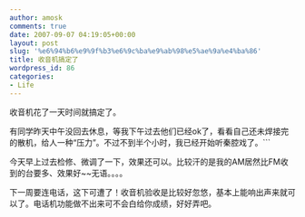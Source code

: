 ```yaml
---
author: amosk
comments: true
date: 2007-09-07 04:19:05+00:00
layout: post
slug: '%e6%94%b6%e9%9f%b3%e6%9c%ba%e9%ab%98%e5%ae%9a%e4%ba%86'
title: 收音机搞定了
wordpress_id: 86
categories:
- Life
---
```


收音机花了一天时间就搞定了。

有同学昨天中午没回去休息，等我下午过去他们已经ok了，看看自己还未焊接完的散机，给人一种“压力”。不过不到半个小时，我已经开始听秦腔戏了。```

今天早上过去检修、微调了一下，效果还可以。比较汗的是我的AM居然比FM收到的台要多、效果好~~无语。。。。

下一周要连电话，这下可遭了！收音机验收是比较好忽悠，基本上能响出声来就可以了。电话机功能做不出来可不会白给你成绩，好好弄吧。
